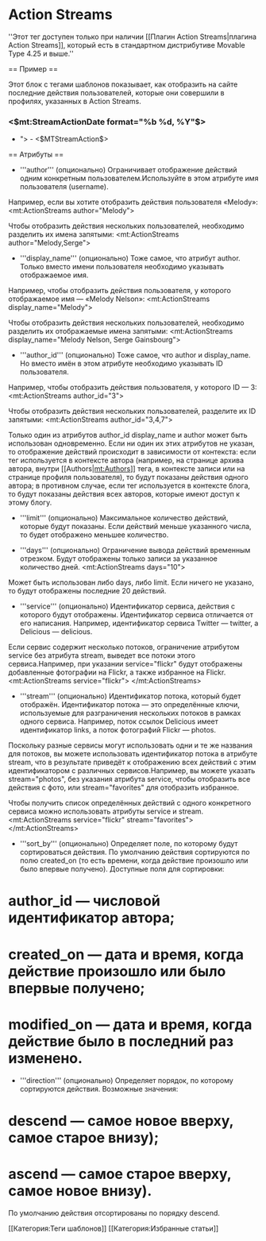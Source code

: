 # Action Streams

''Этот тег доступен только при наличии [[Плагин Action Streams|плагина Action Streams]], который есть в стандартном дистрибутиве Movable Type 4.25 и выше.''

== Пример ==

Этот блок с тегами шаблонов показывает, как отобразить на сайте последние действия пользователей, которые они совершили в профилях, указанных в Action Streams.

<source lang="html4strict">
<mt:ActionStreams>
    <mt:DateHeader>
        <div>
            <h3><$mt:StreamActionDate format="%b %d, %Y"$></h3>
            <ul>
    </mt:DateHeader>
                <li class="service-<$mt:var name="service_type"$>">
                    <mt:StreamActionDate format="%H:%M"> - <$MTStreamAction$>
                </li>
    <mt:DateFooter>
            </ul>
        </div>
    </mt:DateFooter>
</mt:ActionStreams>
</source>


== Атрибуты ==

* '''author''' (опционально) 
Ограничивает отображение действий одним конкретным пользователем.Используйте в этом атрибуте имя пользователя (username).

Например, если вы хотите отобразить действия пользователя «Melody»:
<source lang="xml"><mt:ActionStreams author="Melody"></source>

Чтобы отобразить действия нескольких пользователей, необходимо разделить их имена запятыми:
<source lang="xml"><mt:ActionStreams author="Melody,Serge"></source>


* '''display_name''' (опционально) 
Тоже самое, что атрибут author. Только вместо имени пользователя необходимо указывать отображаемое имя.

Например, чтобы отобразить действия пользователя, у которого отображаемое имя — «Melody Nelson»:
<source lang="xml"><mt:ActionStreams display_name="Melody"></source>

Чтобы отобразить действия нескольких пользователей, необходимо разделить их отображаемые имена запятыми:
<source lang="xml"><mt:ActionStreams display_name="Melody Nelson, Serge Gainsbourg"></source>


* '''author_id''' (опционально) 
Тоже самое, что author и display_name. Но вместо имён в этом атрибуте необходимо указывать ID пользователя.

Например, чтобы отобразить действия пользователя, у которого ID — 3:
<source lang="xml"><mt:ActionStreams author_id="3"></source>

Чтобы отобразить действия нескольких пользователей, разделите их ID запятыми:
<source lang="xml"><mt:ActionStreams author_id="3,4,7"></source>

Только один из атрибутов author_id display_name и author может быть использован одновременно. Если ни один их этих атрибутов не указан, то отображение действий происходит в зависимости от контекста: если тег используется в контексте автора (например, на странице архива автора, внутри [[Authors|<mt:Authors>]] тега, в контексте записи или на странице профиля пользователя), то будут показаны действия одного автора; в противном случае, если тег используется в контексте блога, то будут показаны действия всех авторов, которые имеют доступ к этому блогу.


* '''limit''' (опционально) 
Максимальное количество действий, которые будут показаны. Если действий меньше указанного числа, то будет отображено меньшее количество.


* '''days''' (опционально) 
Ограничение вывода действий временным отрезком. Будут отображены только записи за указанное количество дней.
<source lang="xml"><mt:ActionStreams days="10"></source>

Может быть использован либо days, либо limit. Если ничего не указано, то будут отображены последние 20 действий.


* '''service''' (опционально) 
Идентификатор сервиса, действия с которого будут отображены. Идентификатор сервиса отличается от его написания. Например, идентификатор сервиса Twitter — twitter, а Delicious — delicious.

Если сервис содержит несколько потоков, ограничение атрибутом service без атрибута stream, выведет все потоки этого сервиса.Например, при указании service="flickr" будут отображены добавленные фотографии на Flickr, а также избранное на Flickr.
<source lang="xml">
<mt:ActionStreams service="flickr">
    <!-- Фотографии с Flickr, избранное оттуда и т.д. -->
</mt:ActionStreams>
</source>


* '''stream''' (опционально) 
Идентификатор потока, который будет отображён. Идентификатор потока — это определённые ключи, используемые для разграничения нескольких потоков в рамках одного сервиса. Например, поток ссылок Delicious имеет идентификатор links, а поток фотографий Flickr — photos.

Поскольку разные сервисы могут использовать одни и те же названия для потоков, вы можете использовать идентификатор потока в атрибуте stream, что в результате приведёт к отображению всех действий с этим идентификатором с различных сервисов.Например, вы можете указать stream="photos", без указания атрибута service, чтобы отобразить все действия с фото, или stream="favorites" для отобразить избранное.

<source lang="xml">
<mt:ActionStreams stream="photos">
    <!-- Фотографии со всех сервисов -->
</mt:ActionStreams>
</source>

Чтобы получить список определённых действий с одного конкретного сервиса можно использовать атрибуты service и stream.
<source lang="xml">
<mt:ActionStreams service="flickr" stream="favorites">
    <!-- Только избранное с Flickr -->
</mt:ActionStreams>
</source>


* '''sort_by''' (опционально) 
Определяет поле, по которому будут сортироваться действия. По умолчанию действия сортируются по полю created_on (то есть времени, когда действие произошло или было впервые получено).
Доступные поля для сортировки:
# author_id — числовой идентификатор автора;
# created_on — дата и время, когда действие произошло или было впервые получено;
# modified_on — дата и время, когда действие было в последний раз изменено.


* '''direction''' (опционально)
Определяет порядок, по которому сортируются действия. Возможные значения:
# descend — самое новое вверху, самое старое внизу);
# ascend — самое старое вверху, самое новое внизу).
По умолчанию действия отсортированы по порядку descend.

<source lang="xml">
<mt:ActionStreams sort_by="author_id" direction="ascend">
    <!-- Действия остортированы по ID автора, самое старое вверху -->
</mt:ActionStreams>
</source>

[[Категория:Теги шаблонов]]
[[Категория:Избранные статьи]]

